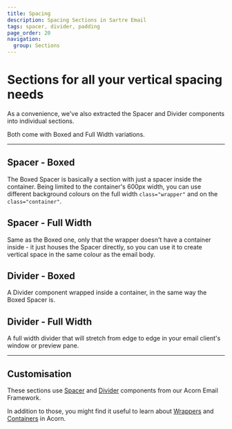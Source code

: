 ```yaml
---
title: Spacing
description: Spacing Sections in Sartre Email
tags: spacer, divider, padding
page_order: 20
navigation:
  group: Sections
---
```


# Sections for all your vertical spacing needs

As a convenience, we've also extracted the Spacer and Divider components into individual sections.

Both come with Boxed and Full Width variations.

---

## Spacer - Boxed

The Boxed Spacer is basically a section with just a spacer inside the container. Being limited to the container's 600px width, you can use different background colours on the full width `class="wrapper"` and on the `class="container"`.

## Spacer - Full Width

Same as the Boxed one, only that the wrapper doesn't have a container inside - it just houses the Spacer directly, so you can use it to create vertical space in the same colour as the email body.

## Divider - Boxed

A Divider component wrapped inside a container, in the same way the Boxed Spacer is.

## Divider - Full Width

A full width divider that will stretch from edge to edge in your email client's window or preview pane.

---

## Customisation

These sections use [Spacer](https://thememountain.github.io/documentation/acorn/components/spacer.html) and [Divider](https://thememountain.github.io/documentation/acorn/components/divider.html) components from our Acorn Email Framework.

In addition to those, you might find it useful to learn about [Wrappers](https://thememountain.github.io/documentation/acorn/layout/overview.html#wrapper) and [Containers](https://thememountain.github.io/documentation/acorn/layout/overview.html#container) in Acorn.
